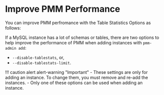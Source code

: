 # Improve PMM Performance

You can improve PMM perfromance with the Table Statistics Options as follows:

If a MySQL instance has a lot of schemas or tables, there are two options to help improve the performance of PMM when adding instances with `pmm-admin add`:

- `--disable-tablestats`, or,
- `--disable-tablestats-limit`.

!!! caution alert alert-warning "Important"
    - These settings are only for adding an instance. To change them, you must remove and re-add the instances.
    - Only one of these options can be used when adding an instance.
